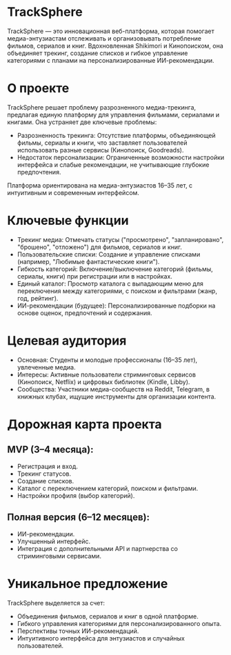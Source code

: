 # TrackSphere
TrackSphere — это инновационная веб-платформа, которая помогает медиа-энтузиастам отслеживать и организовывать потребление фильмов, сериалов и книг. Вдохновленная Shikimori и Кинопоиском, она объединяет трекинг, создание списков и гибкое управление категориями с планами на персонализированные ИИ-рекомендации.
# О проекте
TrackSphere решает проблему разрозненного медиа-трекинга, предлагая единую платформу для управления фильмами, сериалами и книгами. Она устраняет две ключевые проблемы:

- Разрозненность трекинга: Отсутствие платформы, объединяющей фильмы, сериалы и книги, что заставляет пользователей использовать разные сервисы (Кинопоиск, Goodreads).
- Недостаток персонализации: Ограниченные возможности настройки интерфейса и слабые рекомендации, не учитывающие глубокие предпочтения.

Платформа ориентирована на медиа-энтузиастов 16–35 лет, с интуитивным и современным интерфейсом.
# Ключевые функции

- Трекинг медиа: Отмечать статусы ("просмотрено", "запланировано", "брошено", "отложено") для фильмов, сериалов и книг.
- Пользовательские списки: Создание и управление списками (например, "Любимые фантастические книги").
- Гибкость категорий: Включение/выключение категорий (фильмы, сериалы, книги) при регистрации или в настройках.
- Единый каталог: Просмотр каталога с выпадающим меню для переключения между категориями, с поиском и фильтрами (жанр, год, рейтинг).
- ИИ-рекомендации (будущее): Персонализированные подборки на основе оценок, предпочтений и содержания.

# Целевая аудитория

- Основная: Студенты и молодые профессионалы (16–35 лет), увлеченные медиа.
- Интересы: Активные пользователи стриминговых сервисов (Кинопоиск, Netflix) и цифровых библиотек (Kindle, Libby).
- Сообщества: Участники медиа-сообществ на Reddit, Telegram, в книжных клубах, ищущие инструменты для организации контента.

# Дорожная карта проекта

## MVP (3–4 месяца):
- Регистрация и вход.
- Трекинг статусов.
- Создание списков.
- Каталог с переключением категорий, поиском и фильтрами.
- Настройки профиля (выбор категорий).


## Полная версия (6–12 месяцев):
- ИИ-рекомендации.
- Улучшенный интерфейс.
- Интеграция с дополнительными API и партнерства со стриминговыми сервисами.



# Уникальное предложение
TrackSphere выделяется за счет:

- Объединения фильмов, сериалов и книг в одной платформе.
- Гибкого управления категориями для персонализированного опыта.
- Перспективы точных ИИ-рекомендаций.
- Интуитивного интерфейса для энтузиастов и случайных пользователей.

